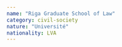 ```yaml
---
name: "Riga Graduate School of Law"
category: civil-society
nature: "Université"
nationality: LVA
---
```

    